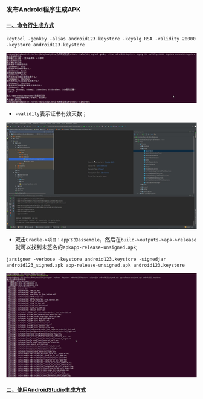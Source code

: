 ### 发布Android程序生成APK
#### [一、命令行生成方式]()
```
keytool -genkey -alias android123.keystore -keyalg RSA -validity 20000 -keystore android123.keystore
```
![image](https://github.com/ningbaoqi/AndroidSecurityAndRelease/blob/master/gif/pic1.jpg)

+ `-validity`表示证书有效天数；

![image](https://github.com/ningbaoqi/AndroidSecurityAndRelease/blob/master/gif/pic2..jpg)

+ 双击`Gradle->项目：app下的assemble`，然后在`build->outputs->apk->release`就可以找到未签名的`apkapp-release-unsigned.apk`;

```
jarsigner -verbose -keystore android123.keystore -signedjar android123_signed.apk app-release-unsigned.apk android123.keystore
```

![image](https://github.com/ningbaoqi/AndroidSecurityAndRelease/blob/master/gif/pic3.jpg)

#### [二、使用AndroidStudio生成方式]()
